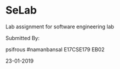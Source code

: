 # SeLab
Lab assignment for software engineering lab

Submitted By:

psifrous #namanbansal
E17CSE179
EB02

23-01-2019